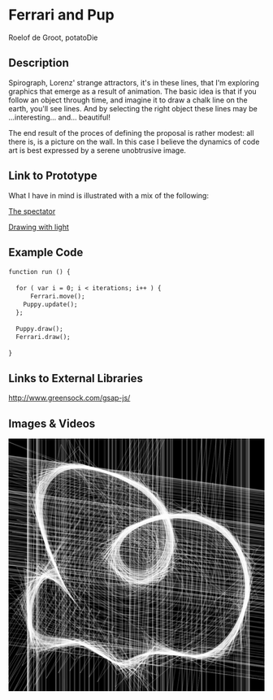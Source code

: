 # Ferrari and Pup

Roelof de Groot, potatoDie

## Description
Spirograph, Lorenz' strange attractors, it's in these lines, that I'm exploring graphics that emerge as a result of animation. The basic idea is that if you follow an object through time, and imagine it to draw a chalk line on the earth, you'll see lines. And by selecting the right object these lines may be ...interesting... and... beautiful!

The end result of the proces of defining the proposal is rather modest: all there is, is a picture on the wall. In this case I believe the dynamics of code art is best expressed by a serene unobtrusive image.

## Link to Prototype
What I have in mind is illustrated with a mix of the following:

[The spectator](http://codepen.io/potatoDie/pen/BbFht "Happy puppy ignorant of trail")

[Drawing with light](http://codepen.io/potatoDie/pen/Kfpqx "The gravity aspect")

## Example Code
```
function run () {

  for ( var i = 0; i < iterations; i++ ) {
	  Ferrari.move();
  	Puppy.update();
  };
  
  Puppy.draw();
  Ferrari.draw();

}
```
## Links to External Libraries

http://www.greensock.com/gsap-js/

## Images & Videos

![Example Image](project_images/fnp2.png?raw=true "Example Image")
